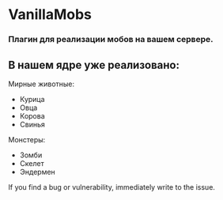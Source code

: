 # VanillaMobs
### Плагин для реализации мобов на вашем сервере.

В нашем ядре уже реализовано:
-------------

Мирные животные:
- Курица
- Овца
- Корова
- Свинья

Монстеры:
- Зомби
- Скелет
- Эндермен

If you find a bug or vulnerability, immediately write to the issue.
